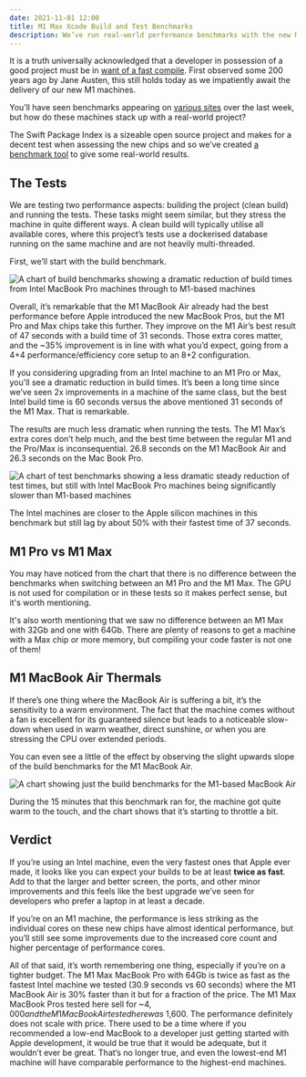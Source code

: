 ```yaml
---
date: 2021-11-01 12:00
title: M1 Max Xcode Build and Test Benchmarks
description: We’ve run real-world performance benchmarks with the new M1 MacBook Pro machines against M1 and Intel machines.
---
```


It is a truth universally acknowledged that a developer in possession of a good project must be in [want of a fast compile](https://en.wikiquote.org/wiki/Jane_Austen#Pride_and_Prejudice). First observed some 200 years ago by Jane Austen, this still holds today as we impatiently await the delivery of our new M1 machines.

You’ll have seen benchmarks appearing on [various sites](https://www.anandtech.com/show/17024/apple-m1-max-performance-review) over the last week, but how do these machines stack up with a real-world project?

The Swift Package Index is a sizeable open source project and makes for a decent test when assessing the new chips and so we’ve created [a benchmark tool](https://github.com/SwiftPackageIndex/spi-benchmark) to give some real-world results.

## The Tests

We are testing two performance aspects: building the project (clean build) and running the tests. These tasks might seem similar, but they stress the machine in quite different ways. A clean build will typically utilise all available cores, where this project’s tests use a dockerised database running on the same machine and are not heavily multi-threaded.

First, we’ll start with the build benchmark.

![A chart of build benchmarks showing a dramatic reduction of build times from Intel MacBook Pro machines through to M1-based machines](/images/m1-max-benchmarks-build.png)

Overall, it’s remarkable that the M1 MacBook Air already had the best performance before Apple introduced the new MacBook Pros, but the M1 Pro and Max chips take this further. They improve on the M1 Air’s best result of 47 seconds with a build time of 31 seconds. Those extra cores matter, and the ~35% improvement is in line with what you’d expect, going from a 4+4 performance/efficiency core setup to an 8+2 configuration.

If you considering upgrading from an Intel machine to an M1 Pro or Max, you'll see a dramatic reduction in build times. It’s been a long time since we’ve seen 2x improvements in a machine of the same class, but the best Intel build time is 60 seconds versus the above mentioned 31 seconds of the M1 Max. That is remarkable.

The results are much less dramatic when running the tests. The M1 Max’s extra cores don’t help much, and the best time between the regular M1 and the Pro/Max is inconsequential. 26.8 seconds on the M1 MacBook Air and 26.3 seconds on the Mac Book Pro.

![A chart of test benchmarks showing a less dramatic steady reduction of test times, but still with Intel MacBook Pro machines being significantly slower than M1-based machines](/images/m1-max-benchmarks-tests.png)

The Intel machines are closer to the Apple silicon machines in this benchmark but still lag by about 50% with their fastest time of 37 seconds.

## M1 Pro vs M1 Max

You may have noticed from the chart that there is no difference between the benchmarks when switching between an M1 Pro and the M1 Max. The GPU is not used for compilation or in these tests so it makes perfect sense, but it's worth mentioning.

It's also worth mentioning that we saw no difference between an M1 Max with 32Gb and one with 64Gb. There are plenty of reasons to get a machine with a Max chip or more memory, but compiling your code faster is not one of them!

## M1 MacBook Air Thermals

If there’s one thing where the MacBook Air is suffering a bit, it’s the sensitivity to a warm environment. The fact that the machine comes without a fan is excellent for its guaranteed silence but leads to a noticeable slow-down when used in warm weather, direct sunshine, or when you are stressing the CPU over extended periods.

You can even see a little of the effect by observing the slight upwards slope of the build benchmarks for the M1 MacBook Air.

![A chart showing just the build benchmarks for the M1-based MacBook Air](/images/m1-macbook-air–build-benchmarks.png)

During the 15 minutes that this benchmark ran for, the machine got quite warm to the touch, and the chart shows that it’s starting to throttle a bit.

## Verdict

If you’re using an Intel machine, even the very fastest ones that Apple ever made, it looks like you can expect your builds to be at least **twice as fast**. Add to that the larger and better screen, the ports, and other minor improvements and this feels like the best upgrade we’ve seen for developers who prefer a laptop in at least a decade.

If you’re on an M1 machine, the performance is less striking as the individual cores on these new chips have almost identical performance, but you’ll still see some improvements due to the increased core count and higher percentage of performance cores.

All of that said, it’s worth remembering one thing, especially if you’re on a tighter budget. The M1 Max MacBook Pro with 64Gb is twice as fast as the fastest Intel machine we tested (30.9 seconds vs 60 seconds) where the M1 MacBook Air is 30% faster than it but for a fraction of the price. The M1 Max MacBook Pros tested here sell for ~$4,000 and the M1 MacBook Air tested here was ~$1,600. The performance definitely does not scale with price. There used to be a time where if you recommended a low-end MacBook to a developer just getting started with Apple development, it would be true that it would be adequate, but it wouldn’t ever be great. That’s no longer true, and even the lowest-end M1 machine will have comparable performance to the highest-end machines.
